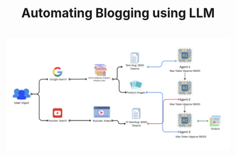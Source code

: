 <h1 align = center>Automating Blogging using LLM<h1>
  
![imq](https://github.com/Kabilduke/AutoBlogAI/blob/master/AutoAi.png)
